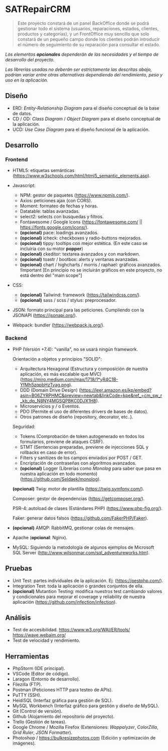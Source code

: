 # SATRepairCRM
> Este proyecto constará de un panel BackOffice donde se podrá gestionar todo el
> sistema (usuarios, reparaciones, estados, clientes, productos y categorías), y 
> un FrontOffice muy sencillo que solo constará de un pequeño campo donde los clientes podrán
> introducir el número de seguimiento de su reparación para consultar el estado.

*Los elementos **opcionales** dependerán de las necesidades y el tiempo de desarrollo del proyecto.*

*Las librerías usadas no deberán ser estrictamente las descritas abajo, podrían variar entre otras alternativas dependiendo del rendimiento, peso y uso en la aplicación.*

## Diseño
-  ERD: *Entity-Relationship Diagram* para el diseño conceptual de la base de datos.
-  CD / OD: *Class Diagram* / *Object Diagram* para el diseño conceptual de la aplicación.
-  UCD: *Use Case Diagram* para el diseño funcional de la aplicación.

## Desarrollo
### Frontend
- HTML5: etiquetas semánticas (https://www.w3schools.com/html/html5_semantic_elements.asp).
- Javascript:
	- NPM: gestor de paquetes (https://www.npmjs.com/).
	- Axios: peticiones ajax (con CORS).
	- Moment: formateo de fechas y horas.
	- Datatable: tablas avanzadas.
	- select2: selects con busquedas y filtros.
	- Fontawesome / Google Icons (https://fontawesome.com/ || https://fonts.google.com/icons/).
	- **(opcional)** pace: loadings avanzados.
	- **(opcional)** icheck: checkboxes y radio-buttons mejorados.
	- **(opcional)** tippy: tooltips con mejor estética. (En este caso se incluiría con su motor **popper**)
	- **(opcional)** ckeditor: textarea avanzados y con markdown.
	- **(opcional)** toastr / bootbox: alerts y ventanas avanzadas.
	- **(opcional)** chart / highcharts / morris / raphael: gráficos avanzados. 
		!Important [En principio no se incluirán gráficos en este proyecto, no está dentro del "main scope"]
	
- CSS:
	- **(opcional)** Tailwind: framework (https://tailwindcss.com/).
	- **(opcional)** sass / scss / stylus: preprocesador.

- JSON: formato principal para las peticiones. Cumpliendo con la JSONAPI (https://jsonapi.org/).
- Webpack: bundler (https://webpack.js.org/).
	
### Backend
- PHP (Versión +7.4): "vanilla", no se usará ningún framework.

	Orientación a objetos y principios "SOLID":
	- Arquitectura Hexagonal (Estructura y composición de nuestra aplicación, es más escalable que MVC) (https://miro.medium.com/max/1718/1*yR4C1B-YfMh5zqpbHzTyag.png).
	- DDD (Domain Drive Design) (https://leer.amazon.es/kp/embed?asin=B06ZYRPHMC&preview=newtab&linkCode=kpe&ref_=cm_sw_r_kb_dp_N8NY4MGSQPBKC0DJX1H8).
	- Microservicios y / o Eventos.
	- PDO (Permite el uso de diferentes drivers de bases de datos).
	- Otros patrones de diseño (repository, decorator, etc..).
			
	Seguridad:

	- Tokens (Comprobación de token autogenerado en todos los formularios, previene de ataques CSRF).
	- STMT (Sentencias preparadas, previene de injecciones SQL y rollbacks en caso de error).
	- Filters y sanitizes de los campos enviados por POST / GET.
	- Encriptación de contraseñas con algoritmos avanzados.
	- **(opcional)** Logger (Librerías como *Monolog* para saber que pasa en nuestra aplicación en todo momento) (https://github.com/Seldaek/monolog).
		
	**(opcional)** Twig: motor de plantilla (https://twig.symfony.com/).

	Composer: gestor de dependencias (https://getcomposer.org/).
		
	PSR-4: autoload de clases (Estándares PHP) (https://www.php-fig.org/).

	Faker: generar datos falsos (https://github.com/FakerPHP/Faker). 
	
- **(opcional)** AMQP: RabbitMQ, gestionar colas de mensajes.
- Apache (**opcional**: Nginx).
- MySQL: Siguiendo la metodología de algunos ejemplos de Microsoft SQL Server (http://www.wilsonmar.com/sql_adventureworks.htm).

## Pruebas
- Unit Test: partes individuales de la aplicación. Ej: (https://pestphp.com/).
- Integration Test: toda la aplicación o grandes conjuntos de ella.
- **(opcional)** Mutantion Testing: modifica nuestros test cambiando valores y condicionales para mejorar el coverage y reliability de nuestra aplicación (https://github.com/infection/infection).

## Análisis
- Test de accesibilidad.
	  https://www.w3.org/WAI/ER/tools/
	  https://wave.webaim.org/
- Test de velocidad y rendimiento.

## Herramientas
- PhpStorm (IDE principal).
- VSCode (Editor de código).
- Laragon (Entorno de desarrollo).
- Filezilla (FTP).
- Postman (Peticiones HTTP para testeo de APIs).
- PuTTY (SSH).
- HeidiSQL (Interfaz gráfica para gestión de SQL).
- MySQL Workbench (Interfaz gráfico para gestión y diseño de MySQL).
- Git (Control de versión).
- Github (Alojamiento del repositorio del proyecto).
- Trello (Gestión de tareas).
- Google Chrome / Mozilla Firefox (Extensiones: *Wappalyzer*, *ColorZilla*, *Grid Ruler*, *JSON Formatter*). 
- Photoshop / https://bulkresizephotos.com (Edición y optimización de imágenes).